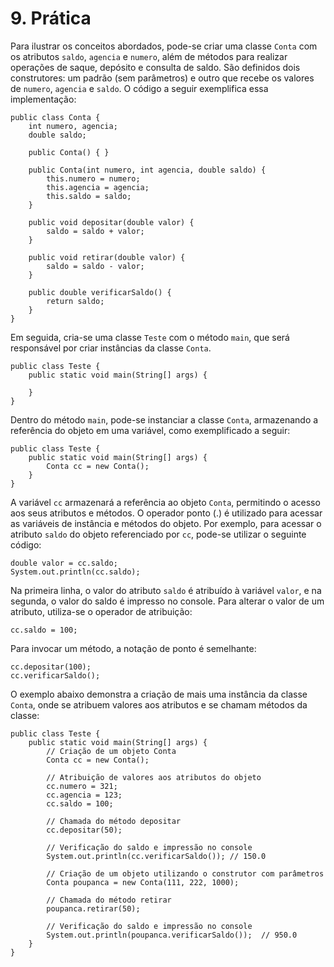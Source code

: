 # 9. Prática

Para ilustrar os conceitos abordados, pode-se criar uma classe `Conta` com os atributos `saldo`, `agencia` e `numero`, além de métodos para realizar operações de saque, depósito e consulta de saldo. São definidos dois construtores: um padrão (sem parâmetros) e outro que recebe os valores de `numero`, `agencia` e `saldo`. O código a seguir exemplifica essa implementação:

```
public class Conta {
    int numero, agencia;
    double saldo;

    public Conta() { }

    public Conta(int numero, int agencia, double saldo) {
        this.numero = numero;
        this.agencia = agencia;
        this.saldo = saldo;
    }

    public void depositar(double valor) {
        saldo = saldo + valor;
    }

    public void retirar(double valor) {
        saldo = saldo - valor;
    }

    public double verificarSaldo() {
        return saldo;
    }
}
```

Em seguida, cria-se uma classe `Teste` com o método `main`, que será responsável por criar instâncias da classe `Conta`.

```
public class Teste {
    public static void main(String[] args) {

    }
}
```

Dentro do método `main`, pode-se instanciar a classe `Conta`, armazenando a referência do objeto em uma variável, como exemplificado a seguir:

```
public class Teste {
    public static void main(String[] args) {
        Conta cc = new Conta();
    }
}
```

A variável `cc` armazenará a referência ao objeto `Conta`, permitindo o acesso aos seus atributos e métodos. O operador ponto (.) é utilizado para acessar as variáveis de instância e métodos do objeto. Por exemplo, para acessar o atributo `saldo` do objeto referenciado por `cc`, pode-se utilizar o seguinte código:

```
double valor = cc.saldo;
System.out.println(cc.saldo);
```

Na primeira linha, o valor do atributo `saldo` é atribuído à variável `valor`, e na segunda, o valor do saldo é impresso no console. Para alterar o valor de um atributo, utiliza-se o operador de atribuição:

```
cc.saldo = 100;
```

Para invocar um método, a notação de ponto é semelhante:

```
cc.depositar(100);
cc.verificarSaldo();
```

O exemplo abaixo demonstra a criação de mais uma instância da classe `Conta`, onde se atribuem valores aos atributos e se chamam métodos da classe:

```
public class Teste {
    public static void main(String[] args) {
        // Criação de um objeto Conta
        Conta cc = new Conta();

        // Atribuição de valores aos atributos do objeto
        cc.numero = 321;
        cc.agencia = 123;
        cc.saldo = 100;

        // Chamada do método depositar
        cc.depositar(50);

        // Verificação do saldo e impressão no console
        System.out.println(cc.verificarSaldo()); // 150.0

        // Criação de um objeto utilizando o construtor com parâmetros
        Conta poupanca = new Conta(111, 222, 1000);

        // Chamada do método retirar
        poupanca.retirar(50);

        // Verificação do saldo e impressão no console
        System.out.println(poupanca.verificarSaldo());  // 950.0
    }
}
```